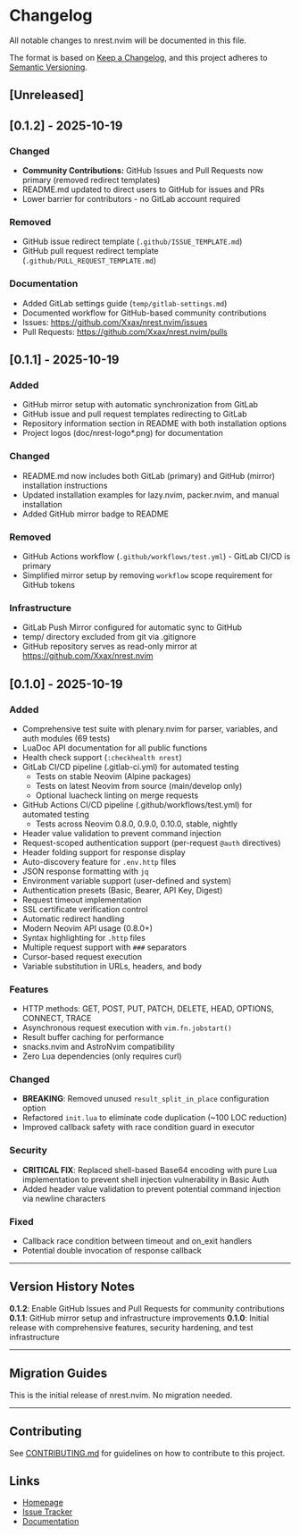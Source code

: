 # Changelog

All notable changes to nrest.nvim will be documented in this file.

The format is based on [Keep a Changelog](https://keepachangelog.com/en/1.0.0/),
and this project adheres to [Semantic Versioning](https://semver.org/spec/v2.0.0.html).

## [Unreleased]

## [0.1.2] - 2025-10-19

### Changed
- **Community Contributions:** GitHub Issues and Pull Requests now primary (removed redirect templates)
- README.md updated to direct users to GitHub for issues and PRs
- Lower barrier for contributors - no GitLab account required

### Removed
- GitHub issue redirect template (`.github/ISSUE_TEMPLATE.md`)
- GitHub pull request redirect template (`.github/PULL_REQUEST_TEMPLATE.md`)

### Documentation
- Added GitLab settings guide (`temp/gitlab-settings.md`)
- Documented workflow for GitHub-based community contributions
- Issues: https://github.com/Xxax/nrest.nvim/issues
- Pull Requests: https://github.com/Xxax/nrest.nvim/pulls

## [0.1.1] - 2025-10-19

### Added
- GitHub mirror setup with automatic synchronization from GitLab
- GitHub issue and pull request templates redirecting to GitLab
- Repository information section in README with both installation options
- Project logos (doc/nrest-logo*.png) for documentation

### Changed
- README.md now includes both GitLab (primary) and GitHub (mirror) installation instructions
- Updated installation examples for lazy.nvim, packer.nvim, and manual installation
- Added GitHub mirror badge to README

### Removed
- GitHub Actions workflow (`.github/workflows/test.yml`) - GitLab CI/CD is primary
- Simplified mirror setup by removing `workflow` scope requirement for GitHub tokens

### Infrastructure
- GitLab Push Mirror configured for automatic sync to GitHub
- temp/ directory excluded from git via .gitignore
- GitHub repository serves as read-only mirror at https://github.com/Xxax/nrest.nvim

## [0.1.0] - 2025-10-19

### Added
- Comprehensive test suite with plenary.nvim for parser, variables, and auth modules (69 tests)
- LuaDoc API documentation for all public functions
- Health check support (`:checkhealth nrest`)
- GitLab CI/CD pipeline (.gitlab-ci.yml) for automated testing
  - Tests on stable Neovim (Alpine packages)
  - Tests on latest Neovim from source (main/develop only)
  - Optional luacheck linting on merge requests
- GitHub Actions CI/CD pipeline (.github/workflows/test.yml) for automated testing
  - Tests across Neovim 0.8.0, 0.9.0, 0.10.0, stable, nightly
- Header value validation to prevent command injection
- Request-scoped authentication support (per-request `@auth` directives)
- Header folding support for response display
- Auto-discovery feature for `.env.http` files
- JSON response formatting with `jq`
- Environment variable support (user-defined and system)
- Authentication presets (Basic, Bearer, API Key, Digest)
- Request timeout implementation
- SSL certificate verification control
- Automatic redirect handling
- Modern Neovim API usage (0.8.0+)
- Syntax highlighting for `.http` files
- Multiple request support with `###` separators
- Cursor-based request execution
- Variable substitution in URLs, headers, and body

### Features
- HTTP methods: GET, POST, PUT, PATCH, DELETE, HEAD, OPTIONS, CONNECT, TRACE
- Asynchronous request execution with `vim.fn.jobstart()`
- Result buffer caching for performance
- snacks.nvim and AstroNvim compatibility
- Zero Lua dependencies (only requires curl)

### Changed
- **BREAKING**: Removed unused `result_split_in_place` configuration option
- Refactored `init.lua` to eliminate code duplication (~100 LOC reduction)
- Improved callback safety with race condition guard in executor

### Security
- **CRITICAL FIX**: Replaced shell-based Base64 encoding with pure Lua implementation to prevent shell injection vulnerability in Basic Auth
- Added header value validation to prevent potential command injection via newline characters

### Fixed
- Callback race condition between timeout and on_exit handlers
- Potential double invocation of response callback

---

## Version History Notes

**0.1.2**: Enable GitHub Issues and Pull Requests for community contributions
**0.1.1**: GitHub mirror setup and infrastructure improvements
**0.1.0**: Initial release with comprehensive features, security hardening, and test infrastructure

---

## Migration Guides

This is the initial release of nrest.nvim. No migration needed.

---

## Contributing

See [CONTRIBUTING.md](CONTRIBUTING.md) for guidelines on how to contribute to this project.

## Links

- [Homepage](https://gitlab.ttu.ch/matthias/nrest)
- [Issue Tracker](https://gitlab.ttu.ch/matthias/nrest/-/issues)
- [Documentation](README.md)
